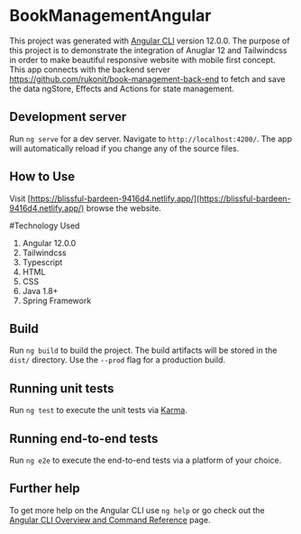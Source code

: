 # BookManagementAngular

This project was generated with [Angular CLI](https://github.com/angular/angular-cli) version 12.0.0.
The purpose of this project is to demonstrate the integration of Anuglar 12 and Tailwindcss in order to make beautiful responsive website with mobile first concept. This app connects with the backend server https://github.com/rukonit/book-management-back-end to fetch and save the data ngStore, Effects and Actions for state management.

## Development server

Run `ng serve` for a dev server. Navigate to `http://localhost:4200/`. The app will automatically reload if you change any of the source files.

## How to Use

Visit [https://blissful-bardeen-9416d4.netlify.app/](https://blissful-bardeen-9416d4.netlify.app/) browse the website.

#Technology Used

1. Angular 12.0.0
2. Tailwindcss
3. Typescript
4. HTML
5. CSS
6. Java 1.8+
7. Spring Framework

## Build

Run `ng build` to build the project. The build artifacts will be stored in the `dist/` directory. Use the `--prod` flag for a production build.

## Running unit tests

Run `ng test` to execute the unit tests via [Karma](https://karma-runner.github.io).

## Running end-to-end tests

Run `ng e2e` to execute the end-to-end tests via a platform of your choice.

## Further help

To get more help on the Angular CLI use `ng help` or go check out the [Angular CLI Overview and Command Reference](https://angular.io/cli) page.
